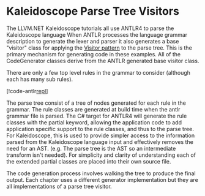 # Kaleidoscope Parse Tree Visitors
The LLVM.NET Kaleidoscope tutorials all use ANTLR4 to parse the Kaleidoscope language When ANTLR processes the
language grammar description to generate the lexer and parser it also generates a base "visitor" class for applying
the [Visitor pattern](https://en.wikipedia.org/wiki/Visitor_pattern) to the parse tree. This is the primary mechanism
for generating code in these examples. All of the CodeGenerator classes derive from the ANTLR generated base visitor class.

There are only a few top level rules in the grammar to consider (although each has many sub rules).

[!code-antlr[repl](../../../Samples/Kaleidoscope/Kaleidoscope.Parser/Kaleidoscope.g4?start=181&end=187)]

The parse tree consist of a tree of nodes generated for each rule in the grammar. The rule classes are generated at
build time when the antlr grammar file is parsed. The C# target for ANTLR4 will generate the rule classes with the
partial keyword, allowing the application code to add application specific support to the rule classes, and thus to
the parse tree. For Kaleidoscope, this is used to provide simpler access to the information parsed from the Kaleidoscope
language input and effectively removes the need for an AST. (e.g. The parse tree is the AST so an intermediate transform
isn't needed). For simplicity and clarity of understanding each of the extended partial classes are placed into their
own source file.

The code generation process involves walking the tree to produce the final output. Each chapter uses a different generator
implementation but they are all implementations of a parse tree visitor.
